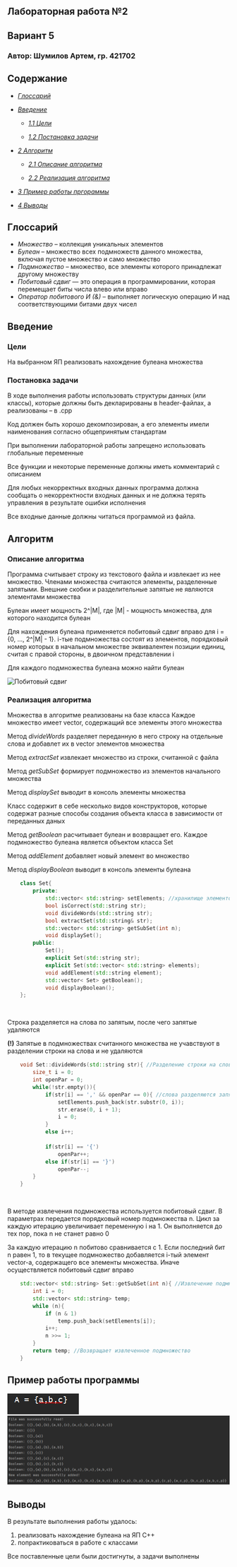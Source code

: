 ## Лабораторная работа №2
## Вариант 5
### Автор: Шумилов Артем, гр. 421702

## Содержание

- [*Глоссарий*](#глоссарий)
- [*Введение*](#введение)
    - [*1.1 Цели*](#цели)

    - [*1.2 Постановка задачи*](#постановка-задачи)

- [*2 Алгоритм*](#алгоритм)

    - [*2.1 Описание алгоритма*](#описание-алгоритма)
        
    - [*2.2 Реализация алгоритма*](#реализация-алгоритма)

- [*3 Пример работы пргораммы*](#пример-работы-программы)

- [*4 Выводы*](#выводы)


## Глоссарий

- _Множество_ – коллекция уникальных элементов
- _Булеан_ – множество всех подмножеств данного множества, включая пустое множество и само множество
- _Подмножество_ – множество, все элементы которого принадлежат другому множеству
- _Побитовый сдвиг_ — это операция в программировании, которая перемещает биты числа влево или вправо
- _Оператор побитового И (&)_ – выполняет логическую операцию И над соответствующими битами двух чисел

## Введение

### Цели

На выбранном ЯП реализовать нахождение булеана множества

### Постановка задачи

В ходе выполнения работы использовать структуры данных (или классы), которые должны быть декларированы в header-файлах, а реализованы – в .cpp

Код должен быть хорошо декомпозирован, а его элементы имели наименования согласно общепринятым стандартам

При выполнении лабораторной работы запрещено использовать глобальные переменные

Все функции и некоторые переменные должны иметь комментарий с описанием

Для любых некорректных входных данных программа должна
сообщать о некорректности входных данных и не должна терять управления в результате
ошибки исполнения

Все входные данные должны читаться программой из файла.

## Алгоритм

### Описание алгоритма

Программа считывает строку из текстового файла и извлекает из нее множество. Членами множества считаются элементы, разделенные запятыми. Внешние скобки и разделительные запятые не являются элементами множества

Булеан имеет мощность 2^|M|, где |M| - мощность множества, для которого находится булеан

Для нахождения булеана применяется побитовый сдвиг вправо для i = {0, ..., 2^|M| - 1}. i-тые подмножества состоят из элементов, порядковый номер которых в начальном множестве эквивалентен позиции единиц, считая с правой стороны, в двоичном представлении i

Для каждого подмножества булеана можно найти булеан

![Побитовый сдвиг](https://electromicro.ru/images/cms/wiki/arduino-lessons/shift2.jpg)

### Реализация алгоритма 
Множества в алгоритме реализованы на базе класса
Каждое множество имеет vector, содержащий все элементы этого множества

Метод _divideWords_ разделяет переданную в него строку на отдельные слова и добавлет их в vector элементов множества

Метод _extractSet_ извлекает множество из строки, считанной с файла

Метод _getSubSet_ формирует подмножество из элементов начального множества

Метод _displaySet_ выводит в консоль элементы множества

Класс содержит в себе несколько видов конструкторов, которые содержат разные способы создания объекта класса в зависимости от переданных даных

Метод _getBoolean_ расчитывает булеан и возвращает его. Каждое подмножество булеана является объектом класса Set

Метод _addElement_ добавляет новый элемент во множество

Метод _displayBoolean_ выводит в консоль элементы булеана

```hpp
    class Set{
        private:
            std::vector< std::string> setElements; //хранилище элементов множества
            bool isCorrect(std::string str);
            void divideWords(std::string str);
            bool extractSet(std::string& str);
            std::vector< std::string> getSubSet(int n);
            void displaySet();
        public:
            Set();
            explicit Set(std::string str);
            explicit Set(std::vector< std::string> elements);
            void addElement(std::string element);
            std::vector< Set> getBoolean();
            void displayBoolean();
    };
```

<br>

Строка разделяется на слова по запятым, после чего запятые удаляются

**(!)** Запятые в подмножествах считанного множества не учавствуют в разделении строки на слова и не удаляются

```cpp
    void Set::divideWords(std::string str){ //Разделение строки на слова
        size_t i = 0;
        int openPar = 0;
        while(!str.empty()){
            if(str[i] == ',' && openPar == 0){ //слова разделяются запятыми
                setElements.push_back(str.substr(0, i));
                str.erase(0, i + 1);
                i = 0;
            }
            else i++;

            if(str[i] == '{')
                openPar++;
            else if(str[i] == '}')
                openPar--;
        }
    }
```

<br>

В методе извлечения подмножества используется побитовый сдвиг. В параметрах передается порядковый номер подмножества n.  Цикл за каждую итерацию увеличивает переменную i на 1. Он выполняется до тех пор, пока n не станет равно 0
 
За каждую итерацию n побитово сравнивается с 1. Если последний бит n равен 1, то в текущее подмножество добавляется i-тый элемент vector-а, содержащего все элементы множества. Иначе осуществляется побитовый сдвиг вправо
```cpp
    std::vector< std::string> Set::getSubSet(int n){ //Извлечение подмножества из начального множества
        int i = 0;
        std::vector< std::string> temp;
        while (n){
            if (n & 1)
                temp.push_back(setElements[i]);
            i++;
            n >>= 1;
        }
        return temp; //Возвращает извлеченное подмножество
    }
```

## Пример работы программы 

![Ввод](photo/input.png)
![Вывод](photo/output.png)

## Выводы

В результате выполнения работы удалось:
1. реализовать нахождение булеана на ЯП С++
2. попрактиковаться в работе с классами

Все поставленные цели были достигнуты, а задачи выполнены
